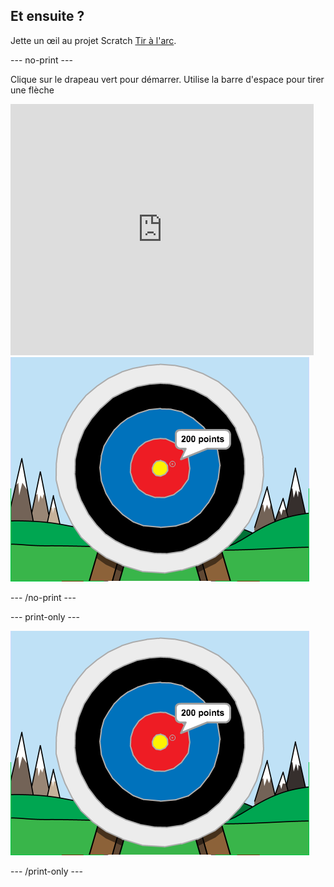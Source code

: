 ## Et ensuite ?

Jette un œil au projet Scratch [Tir à l'arc](https://projects.raspberrypi.org/en/projects/archery).

--- no-print ---

Clique sur le drapeau vert pour démarrer. Utilise la barre d'espace pour tirer une flèche

<div class="scratch-preview">
  <iframe allowtransparency="true" width="485" height="402" src="https://scratch.mit.edu/projects/embed/114760038/?autostart=false" frameborder="0" scrolling="no"></iframe>
  <img src="images/archery-final.png">
</div>

--- /no-print ---

--- print-only ---

![projet terminé](images/archery-final.png)

--- /print-only ---
